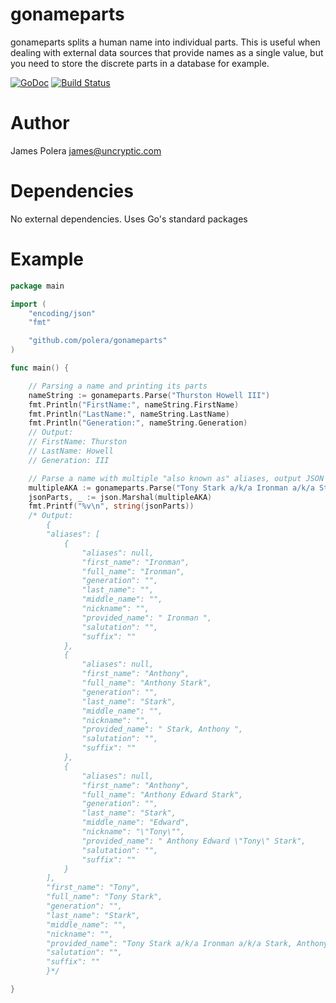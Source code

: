 # gonameparts
gonameparts splits a human name into individual parts. This is useful when dealing with external data sources that provide names as a single value, but you need to store the discrete parts in a database for example.

[![GoDoc](https://godoc.org/github.com/polera/gonameparts?status.svg)](https://godoc.org/github.com/polera/gonameparts)  [![Build Status](https://travis-ci.org/polera/gonameparts.svg)](https://travis-ci.org/polera/gonameparts)

Author
==
James Polera <james@uncryptic.com>

Dependencies
==
No external dependencies.  Uses Go's standard packages

Example
==

```go
package main

import (
	"encoding/json"
	"fmt"

	"github.com/polera/gonameparts"
)

func main() {

	// Parsing a name and printing its parts
	nameString := gonameparts.Parse("Thurston Howell III")
	fmt.Println("FirstName:", nameString.FirstName)
	fmt.Println("LastName:", nameString.LastName)
	fmt.Println("Generation:", nameString.Generation)
	// Output:
	// FirstName: Thurston
	// LastName: Howell
	// Generation: III

    // Parse a name with multiple "also known as" aliases, output JSON
	multipleAKA := gonameparts.Parse("Tony Stark a/k/a Ironman a/k/a Stark, Anthony a/k/a Anthony Edward \"Tony\" Stark")
	jsonParts, _ := json.Marshal(multipleAKA)
	fmt.Printf("%v\n", string(jsonParts))
	/* Output:
		{
	    "aliases": [
	        {
	            "aliases": null,
	            "first_name": "Ironman",
	            "full_name": "Ironman",
	            "generation": "",
	            "last_name": "",
	            "middle_name": "",
	            "nickname": "",
	            "provided_name": " Ironman ",
	            "salutation": "",
	            "suffix": ""
	        },
	        {
	            "aliases": null,
	            "first_name": "Anthony",
	            "full_name": "Anthony Stark",
	            "generation": "",
	            "last_name": "Stark",
	            "middle_name": "",
	            "nickname": "",
	            "provided_name": " Stark, Anthony ",
	            "salutation": "",
	            "suffix": ""
	        },
	        {
	            "aliases": null,
	            "first_name": "Anthony",
	            "full_name": "Anthony Edward Stark",
	            "generation": "",
	            "last_name": "Stark",
	            "middle_name": "Edward",
	            "nickname": "\"Tony\"",
	            "provided_name": " Anthony Edward \"Tony\" Stark",
	            "salutation": "",
	            "suffix": ""
	        }
	    ],
	    "first_name": "Tony",
	    "full_name": "Tony Stark",
	    "generation": "",
	    "last_name": "Stark",
	    "middle_name": "",
	    "nickname": "",
	    "provided_name": "Tony Stark a/k/a Ironman a/k/a Stark, Anthony a/k/a Anthony Edward \"Tony\" Stark",
	    "salutation": "",
	    "suffix": ""
		}*/

}
```

